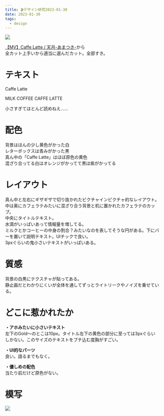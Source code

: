 ```yaml
---
title: 🎬デザイン研究2023-01-30
date: 2023-01-30
tags:
  - design
---
```


![](https://www.alinco.shop/wp-content/uploads/2023/01/【MV】Caffe-Latte-_-天月-あまつき-1-54-screenshot.png)

[【MV】Caffe Latte / 天月-あまつき-](https://youtu.be/_hWAttnU69o)から  
全カット上手いから適当に選んだカット。全部すき。

# テキスト
Caffe Latte  

MILK 
COFFEE 
CAFFE LATTE  

小さすぎてほとんど読めねえ…… 

# 配色
背景はほんの少し黄色がかった白  
レターボックスは青みがかった黒  
真ん中の「Caffe Latte」はほぼ原色の黄色  
混ざり合ってる白はオレンジがかってて黒は紫がかってる  

# レイアウト
真ん中と左右にギザギザで切り抜かれたピクチャインピクチャ的なレイアウト。  
中は奥にカフェラテみたいに混ざり合う背景と机に置かれたカフェラテのカップ。  
中央にタイトルテキスト。  
水滴がいっぱいあって情報量を増してる。  
ミルクとかコーヒーの中身の割合？みたいなのを表してそうな円がある。下にバーを置いて説明テキスト。UIチックで良い。  
3pxぐらいの鬼小さいテキストがいっぱいある。

# 質感
背景の白黒にテクスチャが貼ってある。  
静止画だとわかりにくいが全体を通してずっとライトリークやノイズを乗せている。  

# どこに惹かれたか
**・アホみたいに小さいテキスト**  
左下のGold～のとこは10px。タイトル左下の黄色の部分に至っては3pxぐらいしかない。このサイズのテキストをブチ込む度胸がすごい。  
  
**・UI的なパーツ**  
良い。語るまでもなく。

**・優しめの配色**  
当たり前だけど原色がない。  

# 模写
![](https://www.alinco.shop/wp-content/uploads/2023/01/2023-01-30.png)